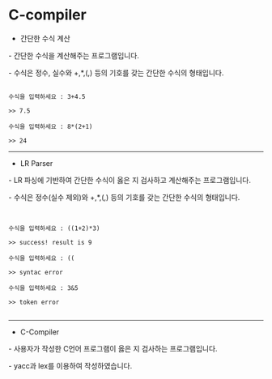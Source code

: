 # C-compiler

- 간단한 수식 계산

\- 간단한 수식을 계산해주는 프로그램입니다.

\- 수식은 정수, 실수와 +,*,(,) 등의 기호를 갖는 간단한 수식의 형태입니다.


`````

수식을 입력하세요 : 3+4.5

>> 7.5

수식을 입력하세요 : 8*(2+1)

>> 24 

````````


-------
- LR Parser

\- LR 파싱에 기반하여 간단한 수식이 옳은 지 검사하고 계산해주는 프로그램입니다.

\- 수식은 정수(실수 제외)와 +,*,(,) 등의 기호를 갖는 간단한 수식의 형태입니다.

`````


수식을 입력하세요 : ((1+2)*3)

>> success! result is 9

수식을 입력하세요 : ((

>> syntac error

수식을 입력하세요 : 3&5

>> token error


`````

-----
- C-Compiler

\- 사용자가 작성한 C언어 프로그램이 옳은 지 검사하는 프로그램입니다.

\- yacc과 lex를 이용하여 작성하였습니다.
